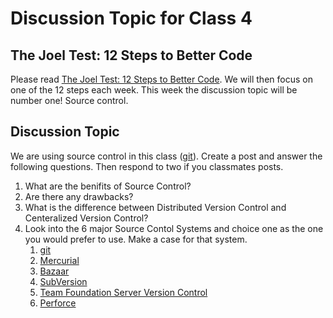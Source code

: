 # Discussion Topic for Class 4

## The Joel Test: 12 Steps to Better Code

Please read [The Joel Test: 12 Steps to Better Code](http://www.joelonsoftware.com/articles/fog0000000043.html). We will then focus on one of the 12 steps each week. This week the discussion topic will be number one! Source control.

## Discussion Topic

We are using source control in this class ([git](http://git-scm.com)). Create a post and answer the following questions. Then respond to two if you classmates posts.

1. What are the benifits of Source Control?
2. Are there any drawbacks?
3. What is the difference between Distributed Version Control and Centeralized Version Control?
4. Look into the 6 major Source Contol Systems and choice one as the one you would prefer to use. Make a case for that system.
    1. [git](http://git-scm.com)
    2. [Mercurial](http://mercurial.selenic.com)
    3. [Bazaar](http://bazaar.canonical.com/en/)
    4. [SubVersion](https://subversion.apache.org)
    5. [Team Foundation Server Version Control](https://msdn.microsoft.com/en-us/library/ms181237.aspx)
    6. [Perforce](http://www.perforce.com)